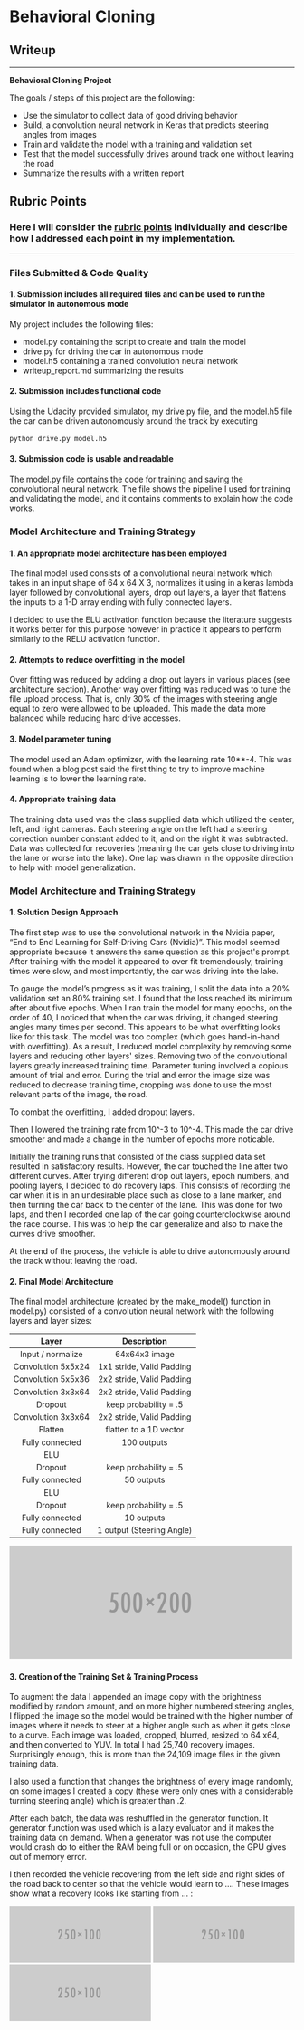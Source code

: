 # **Behavioral Cloning**

## Writeup

---

**Behavioral Cloning Project**

The goals / steps of this project are the following:
* Use the simulator to collect data of good driving behavior
* Build, a convolution neural network in Keras that predicts steering angles from images
* Train and validate the model with a training and validation set
* Test that the model successfully drives around track one without leaving the road
* Summarize the results with a written report


[//]: # (Image References)

[image1]: ./examples/placeholder.png "Model Visualization"
[image2]: ./examples/placeholder.png "Grayscaling"
[image3]: ./examples/placeholder_small.png "Recovery Image"
[image4]: ./examples/placeholder_small.png "Recovery Image"
[image5]: ./examples/placeholder_small.png "Recovery Image"
[image6]: ./examples/placeholder_small.png "Normal Image"
[image7]: ./examples/placeholder_small.png "Flipped Image"

## Rubric Points
### Here I will consider the [rubric points](https://review.udacity.com/#!/rubrics/432/view) individually and describe how I addressed each point in my implementation.  

---
### Files Submitted & Code Quality

#### 1. Submission includes all required files and can be used to run the simulator in autonomous mode

My project includes the following files:
* model.py containing the script to create and train the model
* drive.py for driving the car in autonomous mode
* model.h5 containing a trained convolution neural network
* writeup_report.md summarizing the results

#### 2. Submission includes functional code
Using the Udacity provided simulator, my drive.py file, and the model.h5 file the car can be driven autonomously around the track by executing
```sh
python drive.py model.h5
```

#### 3. Submission code is usable and readable

The model.py file contains the code for training and saving the convolutional neural network. The file shows the pipeline I used for training and validating the model, and it contains comments to explain how the code works.

### Model Architecture and Training Strategy

#### 1. An appropriate model architecture has been employed

The final model used consists of a convolutional neural network which takes in an input shape of 64 x 64 X 3, normalizes it using in a keras lambda layer followed by convolutional layers, drop out layers, a layer that flattens the inputs to a 1-D array ending with fully connected layers.

I decided to use the ELU activation function because the literature suggests it works better for this purpose however in practice it appears to perform similarly to the RELU activation function.

#### 2. Attempts to reduce overfitting in the model

Over fitting was reduced by adding a drop out layers in various places (see architecture section). Another way over fitting was reduced was to tune the file upload process. That is, only 30% of the images with steering angle equal to zero were allowed to be uploaded. This made the data more balanced while reducing hard drive accesses.

#### 3. Model parameter tuning

The model used an Adam optimizer, with the learning rate 10**-4. This was found when a blog post said the first thing to try to improve machine learning is to lower the learning rate.

#### 4. Appropriate training data

The training data used was the class supplied data which utilized the center, left, and right cameras. Each steering angle on the left had a steering correction number constant added to it, and on the right it was subtracted. Data was collected for recoveries (meaning the car gets close to driving into the lane or worse into the lake). One lap was drawn in the opposite direction to help with model generalization.

### Model Architecture and Training Strategy

#### 1. Solution Design Approach

The first step was to use the convolutional network in the Nvidia paper, “End to End Learning for Self-Driving Cars (Nvidia)”. This model seemed appropriate because it answers the same question as this project's prompt. After training with the model it appeared to over fit tremendously, training times were slow, and most importantly, the car was driving into the lake.

To gauge the model’s progress as it was training, I split the data into a 20% validation set an 80% training set. I found that the loss reached its minimum after about five epochs. When I ran train the model for many epochs, on the order of 40, I noticed that when the car was driving, it changed steering angles many times per second. This appears to be what overfitting looks like for this task. The model was too complex (which goes hand-in-hand with overfitting). As a result, I reduced model complexity by removing some layers and reducing other layers' sizes. Removing two of the convolutional layers greatly increased training time. Parameter tuning involved a copious amount of trial and error. During the trial and error the image size was reduced to decrease training time, cropping was done to use the most relevant parts of the image, the road.

To combat the overfitting, I added dropout layers.

Then I lowered the training rate from 10^-3 to 10^-4. This made the car drive smoother and made a change in the number of epochs more noticable.

Initially the training runs that consisted of the class supplied data set resulted in satisfactory results. However, the car touched the line after two different curves. After trying different drop out layers, epoch numbers, and pooling layers, I decided to do recovery laps. This consists of recording the car when it is in an undesirable place such as close to a lane marker, and then turning the car back to the center of the lane. This was done for two laps, and then I recorded one lap of the car going counterclockwise around the race course. This was to help the car generalize and also to make the curves drive smoother.

At the end of the process, the vehicle is able to drive autonomously around the track without leaving the road.

#### 2. Final Model Architecture

The final model architecture (created by the make_model() function in model.py) consisted of a convolution neural network with the following layers and layer sizes:

| Layer         		|     Description	        					|
|:---------------------:|:---------------------------------------------:|
| Input / normalize 	| 64x64x3 image    								|
| Convolution 5x5x24   	| 1x1 stride, Valid Padding 					|
| Convolution 5x5x36   	| 2x2 stride, Valid Padding 					|
| Convolution 3x3x64   	| 2x2 stride, Valid Padding						|
| Dropout      			| keep probability = .5							|
| Convolution 3x3x64  	| 2x2 stride, Valid Padding 					|
| Flatten				| flatten to a 1D vector						|
| Fully connected		| 100 outputs 									|
| ELU	      			| 												|
| Dropout      			| keep probability = .5							|
| Fully connected		| 50 outputs 									|
| ELU	      			| 												|
| Dropout      			| keep probability = .5							|
| Fully connected		| 10 outputs 									|
| Fully connected		| 1 output (Steering Angle) 					|

![alt text][image1]

#### 3. Creation of the Training Set & Training Process

To augment the data I appended an image copy with the brightness modified by random amount, and on more higher numbered steering angles, I flipped the image so the model would be trained with the higher number of images where it needs to steer at a higher angle such as when it gets close to a curve. Each image was loaded, cropped, blurred, resized to 64 x64, and then converted to YUV. In total I had 25,740 recovery images. Surprisingly enough, this is more than the 24,109 image files in the given training data.

I also used a function that changes the brightness of every image randomly, on some images I created a copy (these were only ones with a considerable turning steering angle) which is greater than .2.

After each batch, the data was reshuffled in the generator function. It generator function was used which is a lazy evaluator and it makes the training data on demand. When a generator was not use the computer would crash do to either the RAM being full or on occasion, the GPU gives out of memory error.

I then recorded the vehicle recovering from the left side and right sides of the road back to center so that the vehicle would learn to .... These images show what a recovery looks like starting from ... :

![alt text][image3]
![alt text][image4]
![alt text][image5]
